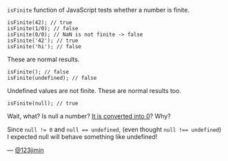 `isFinite` function of JavaScript tests whether a number is finite.

```
isFinite(42); // true
isFinite(1/0); // false
isFinite(0/0); // NaN is not finite -> false
isFinite('42'); // true
isFinite('hi'); // false
```

These are normal results.

```
isFinite(); // false
isFinite(undefined); // false
```

Undefined values are not finite. These are normal results too.

```
isFinite(null); // true
```

Wait, what? Is null a number? [It is converted into 0](http://ecma-international.org/ecma-262/5.1/#sec-9.3)? Why?

Since `null != 0` and `null == undefined`, (even thought `null !== undefined`) I expected null will behave something like undefined!

— [@123jimin][1]

[1]:https://github.com/123jimin
